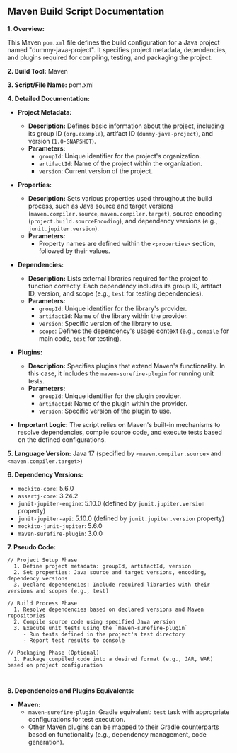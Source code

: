 ##  Maven Build Script Documentation

**1. Overview:**

This Maven `pom.xml` file defines the build configuration for a Java project named "dummy-java-project". It specifies project metadata, dependencies, and plugins required for compiling, testing, and packaging the project. 

**2. Build Tool:** Maven

**3. Script/File Name:** pom.xml

**4. Detailed Documentation:**

   - **Project Metadata:**
     -  **Description:** Defines basic information about the project, including its group ID (`org.example`), artifact ID (`dummy-java-project`), and version (`1.0-SNAPSHOT`).
     -  **Parameters:** 
         - `groupId`: Unique identifier for the project's organization.
         - `artifactId`: Name of the project within the organization.
         - `version`: Current version of the project.

   - **Properties:**
     -  **Description:** Sets various properties used throughout the build process, such as Java source and target versions (`maven.compiler.source`, `maven.compiler.target`), source encoding (`project.build.sourceEncoding`), and dependency versions (e.g., `junit.jupiter.version`).
     -  **Parameters:** 
         - Property names are defined within the `<properties>` section, followed by their values.

   - **Dependencies:**
     -  **Description:** Lists external libraries required for the project to function correctly. Each dependency includes its group ID, artifact ID, version, and scope (e.g., `test` for testing dependencies).
     -  **Parameters:** 
         - `groupId`: Unique identifier for the library's provider.
         - `artifactId`: Name of the library within the provider.
         - `version`: Specific version of the library to use.
         - `scope`: Defines the dependency's usage context (e.g., `compile` for main code, `test` for testing).

   - **Plugins:**
     -  **Description:** Specifies plugins that extend Maven's functionality. In this case, it includes the `maven-surefire-plugin` for running unit tests.
     -  **Parameters:** 
         - `groupId`: Unique identifier for the plugin provider.
         - `artifactId`: Name of the plugin within the provider.
         - `version`: Specific version of the plugin to use.

   - **Important Logic:** The script relies on Maven's built-in mechanisms to resolve dependencies, compile source code, and execute tests based on the defined configurations.


**5. Language Version:** Java 17 (specified by `<maven.compiler.source>` and `<maven.compiler.target>`)

**6. Dependency Versions:**
   - `mockito-core`: 5.6.0
   - `assertj-core`: 3.24.2
   - `junit-jupiter-engine`:  5.10.0 (defined by `junit.jupiter.version` property)
   - `junit-jupiter-api`: 5.10.0 (defined by `junit.jupiter.version` property)
   - `mockito-junit-jupiter`: 5.6.0
   - `maven-surefire-plugin`: 3.0.0

**7. Pseudo Code:**

```
// Project Setup Phase
  1. Define project metadata: groupId, artifactId, version
  2. Set properties: Java source and target versions, encoding, dependency versions
  3. Declare dependencies: Include required libraries with their versions and scopes (e.g., test)

// Build Process Phase
  1. Resolve dependencies based on declared versions and Maven repositories
  2. Compile source code using specified Java version
  3. Execute unit tests using the `maven-surefire-plugin` 
     - Run tests defined in the project's test directory
     - Report test results to console

// Packaging Phase (Optional)
  1. Package compiled code into a desired format (e.g., JAR, WAR) based on project configuration



```


**8. Dependencies and Plugins Equivalents:**

* **Maven:** 
    * `maven-surefire-plugin`: Gradle equivalent: `test` task with appropriate configurations for test execution.
    *  Other Maven plugins can be mapped to their Gradle counterparts based on functionality (e.g., dependency management, code generation).


